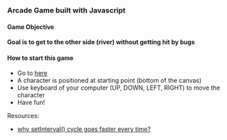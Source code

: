 ### Arcade Game built with Javascript

#### Game Objective
**Goal is to get to the other side (river) without getting hit by bugs**

#### How to start this game
- Go to [here]()
- A character is positioned at starting point (bottom of the canvas)
- Use keyboard of your computer (UP, DOWN, LEFT, RIGHT) to move the character
- Have fun!



Resources:

- [why setInterval() cycle goes faster every time?](http://stackoverflow.com/questions/18391551/why-setinterval-cycle-goes-faster-every-time)
